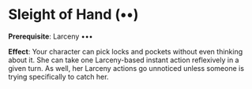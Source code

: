 # Sleight of Hand (••)
**Prerequisite**: Larceny •••

**Effect**: Your character can pick locks and pockets without
even thinking about it. She can take one Larceny-based instant
action reflexively in a given turn. As well, her Larceny
actions go unnoticed unless someone is trying specifically
to catch her.